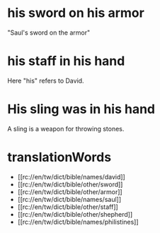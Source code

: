 # his sword on his armor

"Saul's sword on the armor"

# his staff in his hand

Here "his" refers to David.

# His sling was in his hand

A sling is a weapon for throwing stones.

# translationWords

* [[rc://en/tw/dict/bible/names/david]]
* [[rc://en/tw/dict/bible/other/sword]]
* [[rc://en/tw/dict/bible/other/armor]]
* [[rc://en/tw/dict/bible/names/saul]]
* [[rc://en/tw/dict/bible/other/staff]]
* [[rc://en/tw/dict/bible/other/shepherd]]
* [[rc://en/tw/dict/bible/names/philistines]]